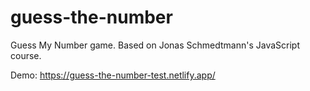 # guess-the-number

Guess My Number game. Based on Jonas Schmedtmann's JavaScript course.

Demo: https://guess-the-number-test.netlify.app/
